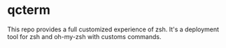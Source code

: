 # qcterm
This repo provides a full customized experience of zsh. It's a deployment tool for zsh and oh-my-zsh with customs commands. 
